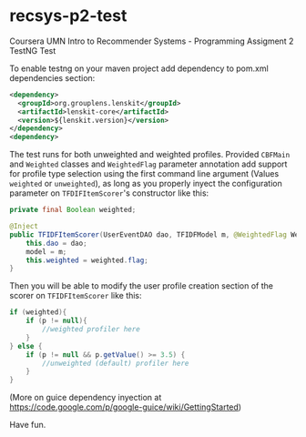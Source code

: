 recsys-p2-test
==============

Coursera UMN Intro to Recommender Systems - Programming Assigment 2 TestNG Test

To enable testng on your maven project add dependency to pom.xml dependencies section:
```xml
<dependency>
  <groupId>org.grouplens.lenskit</groupId>
  <artifactId>lenskit-core</artifactId>
  <version>${lenskit.version}</version>
</dependency>
<dependency>
```

The test runs for both unweighted and weighted profiles. Provided `CBFMain` and `Weighted` classes and `WeightedFlag` parameter annotation add support for profile type selection using the first command line argument (Values `weighted` or `unweighted`), as long as you properly inyect the configuration parameter on `TFDIFItemScorer`'s constructor like this:
```java
private final Boolean weighted;

@Inject
public TFIDFItemScorer(UserEventDAO dao, TFIDFModel m, @WeightedFlag Weighted weighted) {
    this.dao = dao;
    model = m;
    this.weighted = weighted.flag;
}
```
Then you will be able to modify the user profile creation section of the scorer on `TFIDFItemScorer` like this:
```java
if (weighted){
    if (p != null){
        //weighted profiler here
    }
} else {
    if (p != null && p.getValue() >= 3.5) {
        //unweighted (default) profiler here
    }
}
```
(More on guice dependency inyection at https://code.google.com/p/google-guice/wiki/GettingStarted)

Have fun.
